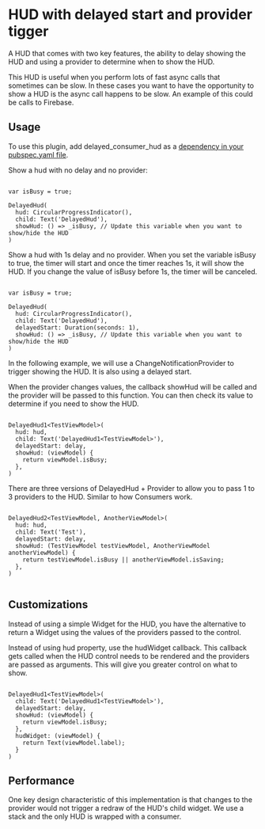 # HUD with delayed start and provider tigger

A HUD that comes with two key features, the ability to delay showing the HUD and using a provider to determine when to show the HUD.

This HUD is useful when you perform lots of fast async calls that sometimes can be slow. In these cases you want to have the opportunity to show a HUD is the async call happens to be slow. An example of this could be calls to Firebase.

## Usage

To use this plugin, add delayed_consumer_hud as a [dependency in your pubspec.yaml file](https://flutter.dev/platform-plugins/).

Show a hud with no delay and no provider:

```

var isBusy = true;

DelayedHud(
  hud: CircularProgressIndicator(),
  child: Text('DelayedHud'),
  showHud: () => _isBusy, // Update this variable when you want to show/hide the HUD
)

```

Show a hud with 1s delay and no provider. When you set the variable isBusy to true, the timer will start and once the timer reaches 1s, it will show the HUD. If you change the value of isBusy before 1s, the timer will be canceled.


```

var isBusy = true;

DelayedHud(
  hud: CircularProgressIndicator(),
  child: Text('DelayedHud'),
  delayedStart: Duration(seconds: 1),
  showHud: () => _isBusy, // Update this variable when you want to show/hide the HUD
)

```

In the following example, we will use a ChangeNotificationProvider to trigger showing the HUD. It is also using a delayed start.

When the provider changes values, the callback showHud will be called and the provider will be passed to this function. You can then check its value to determine if you need to show the HUD.

```

DelayedHud1<TestViewModel>(
  hud: hud,
  child: Text('DelayedHud1<TestViewModel>'),
  delayedStart: delay,
  showHud: (viewModel) {
    return viewModel.isBusy;
  },
)

```

There are three versions of DelayedHud + Provider to allow you to pass 1 to 3 providers to the HUD. Similar to how Consumers work.

```

DelayedHud2<TestViewModel, AnotherViewModel>(
  hud: hud,
  child: Text('Test'),
  delayedStart: delay,
  showHud: (TestViewModel testViewModel, AnotherViewModel anotherViewModel) {
    return testViewModel.isBusy || anotherViewModel.isSaving;
  },
)


```

## Customizations

Instead of using a simple Widget for the HUD, you have the alternative to return a Widget using the values of the providers passed to the control.

Instead of using hud property, use the hudWidget callback. This callback gets called when the HUD control needs to be rendered and the providers are passed as arguments. This will give you greater control on what to show.

```

DelayedHud1<TestViewModel>(
  child: Text('DelayedHud1<TestViewModel>'),
  delayedStart: delay,
  showHud: (viewModel) {
    return viewModel.isBusy;
  },
  hudWidget: (viewModel) {
    return Text(viewModel.label);
  }
)

```

## Performance

One key design characteristic of this implementation is that changes to the provider would not trigger a redraw of the HUD's child widget. We use a stack and the only HUD is wrapped with a consumer.

